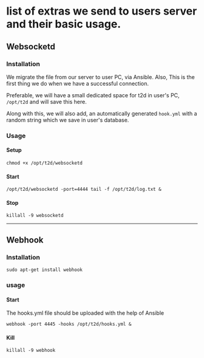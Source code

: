 # list of extras we send to users server and their basic usage.

## Websocketd

### Installation

We migrate the file from our server to user PC, via Ansible. Also, This is the first thing we do when we have a successful connection.

Preferable, we will have a small dedicated space for t2d in user's PC, `/opt/t2d` and will save this here.

Along with this, we will also add, an automatically generated `hook.yml` with a random string which we save in user's database.

### Usage

#### Setup

```
chmod +x /opt/t2d/websocketd
```

#### Start

```
/opt/t2d/websocketd -port=4444 tail -f /opt/t2d/log.txt &
```

#### Stop

```
killall -9 websocketd
```

---

## Webhook

### Installation

```
sudo apt-get install webhook
```

### usage

#### Start

The hooks.yml file should be uploaded with the help of Ansible

```
webhook -port 4445 -hooks /opt/t2d/hooks.yml &
```

#### Kill

```
killall -9 webhook
```
